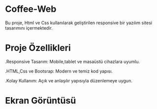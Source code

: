 # Coffee-Web

Bu proje, Html ve Css kullanılarak geliştirilen responsive bir yazılım sitesi tasarımını içermektedir.

# Proje Özellikleri
.Responsive Tasarım: Mobile,tablet ve masaüstü cihazlara uyumlu.

.HTML,Css ve Bootsrap: Modern ve temiz kod yapısı.

.Kolay Kullanım: Açık ve anlaşılır yapısıyla düzenlemeye uygun.

# Ekran Görüntüsü
